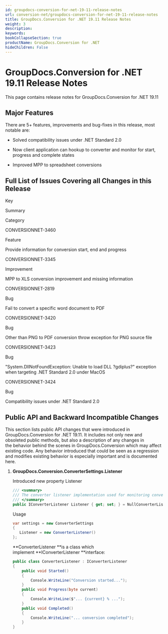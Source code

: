 ```yaml
---
id: groupdocs-conversion-for-net-19-11-release-notes
url: conversion-net/groupdocs-conversion-for-net-19-11-release-notes
title: GroupDocs.Conversion for .NET 19.11 Release Notes
weight: 3
description: 
keywords: 
bookCollapseSection: true
productName: GroupDocs.Conversion for .NET
hideChildren: False
---
```


# GroupDocs.Conversion for .NET 19.11 Release Notes

This page contains release notes for GroupDocs.Conversion for .NET 19.11

## Major Features

There are 5+ features, improvements and bug-fixes in this release, most notable are:

*   Solved compatibility issues under .NET Standard 2.0
    
*   Now client application can hookup to converter and monitor for start, progress and complete states
*   Improved MPP to spreadsheet conversions

## Full List of Issues Covering all Changes in this Release

Key

Summary

Category

CONVERSIONNET-3460

Feature

Provide information for conversion start, end and progress

CONVERSIONNET-3345

Improvement

MPP to XLS conversion improvement and missing information

CONVERSIONNET-2819

Bug

Fail to convert a specific word document to PDF

CONVERSIONNET-3420

Bug

Other than PNG to PDF conversion throw exception for PNG source file

CONVERSIONNET-3423

Bug

"System.DllNotFoundException: Unable to load DLL ?gdiplus?" exception when targeting .NET Standard 2.0 under MacOS

CONVERSIONNET-3424

Bug

Compatibility issues under .NET Standard 2.0

## Public API and Backward Incompatible Changes

This section lists public API changes that were introduced in GroupDocs.Conversion for .NET 19.11. It includes not only new and obsoleted public methods, but also a description of any changes in the behavior behind the scenes in GroupDocs.Conversion which may affect existing code. Any behavior introduced that could be seen as a regression and modifies existing behavior is especially important and is documented here.

1.  **GroupDocs.Conversion.ConverterSettings.Listener**
    
    Introduced new property Listener
    
    ```csharp
    /// <summary>
    /// The converter listener implementation used for monitoring conversion status and progress
    /// </summary>
    public IConverterListener Listener { get; set; } = NullConverterListener.Instance;
    ```
    
    Usage
    
    ```csharp
    var settings = new ConverterSettings
    {
       Listener = new ConverterListener()
    };
    ```
    
    **ConverterListener **is a class which implement **IConverterListener **interface:
    
    ```csharp
    public class ConverterListener : IConverterListener
    {
        public void Started()
        {
            Console.WriteLine("Conversion started...");
        }
        public void Progress(byte current)
        {
            Console.WriteLine($"... {current} % ...");
        }
        public void Completed()
        {
            Console.WriteLine("... conversion completed");
        }
    }
    ```
